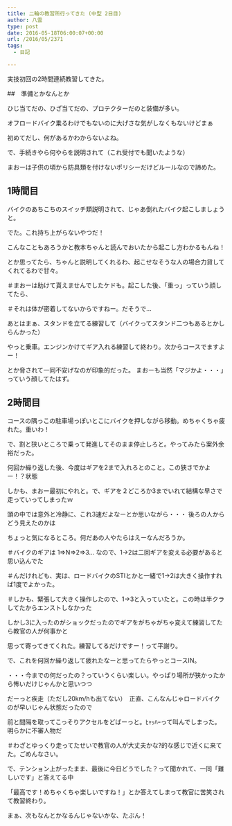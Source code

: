 ```yaml
---
title: 二輪の教習所行ってきた (中型 2日目)
author: 八雲
type: post
date: 2016-05-18T06:00:07+00:00
url: /2016/05/2371
tags:
  - 日記

---
```

実技初回の2時間連続教習してきた。

##　準備とかなんとか
  
ひじ当てだの、ひざ当てだの、プロテクターだのと装備が多い。
  
オフロードバイク乗るわけでもないのに大げさな気がしなくもないけどまぁ
  
初めてだし、何があるかわからないよね。
  
で、手続きやら何やらを説明されて（これ受付でも聞いたような）
  
まおーは子供の頃から防具類を付けないポリシーだけどルールなので諦めた。

## 1時間目

バイクのあちこちのスイッチ類説明されて、じゃあ倒れたバイク起こしましょうと。
  
でた。これ持ち上がらないやつだ！
  
こんなこともあろうかと教本ちゃんと読んでおいたから起こし方わかるもんね！
  
とか思ってたら、ちゃんと説明してくれるわ、起こせなそうな人の場合力貸してくれてるわで甘々。
  
＃まおーは助けて貰えませんでしたケドも。起こした後、「重っ」っていう顔してたら、
  
＃それは体が密着してないからですねー。だそうで…

あとはまぁ、スタンドを立てる練習して（バイクってスタンド二つもあるとかしらんかった）
  
やっと乗車。エンジンかけてギア入れる練習して終わり。次からコースでますよー！
  
とか脅されて一同不安げなのが印象的だった。 まおーも当然「マジかよ・・・」っていう顔してたはず。

## 2時間目

コースの隅っこの駐車場っぽいとこにバイクを押しながら移動。めちゃくちゃ疲れた。重いわ！
  
で、割と狭いところで乗って発進してそのまま停止しろと。やってみたら案外余裕だった。
  
何回か繰り返した後、今度はギアを2まで入れろとのこと。この狭さでかよー！？状態
  
しかも、まおー最初にやれと。で、ギアを２どころか3までいれて結構な早さで走っていってしまったｗ
  
頭の中では意外と冷静に、これ3速だよなーとか思いながら・・・ 後ろの人からどう見えたのかは
  
ちょっと気になるところ。何だあの人やたらはえーなんだろうか。
  
＃バイクのギアは 1=>N=>2=>3&#8230; なので、1→2は二回ギアを変える必要があると思い込んでた
  
＃んだけれども、実は、ロードバイクのSTIとかと一緒で1→2は大きく操作すれば1度でよかった。
  
＃しかも、緊張して大きく操作したので、1→3と入っていたと。この時は半クラしてたからエンストしなかった
  
しかし3に入ったのがショックだったのでギアをがちゃがちゃ変えて練習してたら教官の人が何事かと
  
思って寄ってきてくれた。練習してるだけですー！って平謝り。

で、これを何回か繰り返して疲れたなーと思ってたらやっとコースIN。
  
・・・今までの何だったの？っていうくらい楽しい。やっぱり場所が狭かったから怖いだけじゃんかと思いつつ
  
だーっと疾走（ただし20km/hも出てない）　正直、こんなんじゃロードバイクのが早いじゃん状態だったので
  
前と間隔を取ってこっそりアクセルをどばーっと。ﾋｬｯﾊｰって叫んでしまった。明らかに不審人物だ
  
＃わざとゆっくり走ってたせいで教官の人が大丈夫かな?的な感じで近くに来てた。ごめんなさい。

で、テンション上がったまま、最後に今日どうでした？って聞かれて、一同「難しいです」と答えてる中
  
「最高です！めちゃくちゃ楽しいですね！」とか答えてしまって教官に苦笑されて教習終わり。
  
まぁ、次もなんとかなるんじゃないかな、たぶん！
